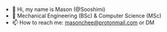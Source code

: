 - 👋 Hi, my name is Mason (@Sooshimi)
- 🌱 Mechanical Engineering (BSc) & Computer Science (MSc)
- 📫 How to reach me: masonchee@protonmail.com or DM

<!---
Sooshimi/Sooshimi is a ✨ special ✨ repository because its `README.md` (this file) appears on your GitHub profile.
You can click the Preview link to take a look at your changes.
--->

